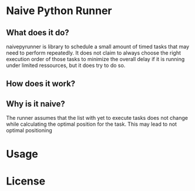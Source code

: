 # Naive Python Runner
## What does it do?
naivepyrunner is library to schedule a small amount of timed tasks that may need to perform repeatedly. It does not claim to always choose the right execution order of those tasks to minimize the overall delay if it is running under limited ressources, but it does try to do so.

## How does it work?
## Why is it naive?
The runner assumes that the list with yet to execute tasks does not change while calculating the optimal position for the task. This may lead to not optimal positioning

# Usage

# License
